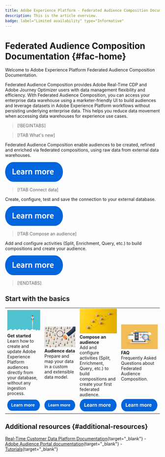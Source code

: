 ```yaml
---
title: Adobe Experience Platform - Federated Audience Composition Documentation Home Page
description: This is the article overview.
badge: label="Limited availability" type="Informative"
---
```


# Federated Audience Composition Documentation  {#fac-home}

Welcome to Adobe Experience Platform Federated Audience Composition Documentation.

Federated Audience Composition provides Adobe Real-Time CDP and Adobe Journey Optimizer users with data management flexibility and efficiency. With Federated Audience Composition, you can access your enterprise data warehouse using a marketer-friendly UI to build audiences and leverage datasets in Adobe Experience Platform workflows without persisting underlying enterprise data. This helps you reduce data movement when accessing data warehouses for experience use cases.

>[!BEGINTABS]

>[!TAB What's new] 

Federated Audience Composition enable audiences to be created, refined and enriched via federated compositions, using raw data from external data warehouses.

[![image](assets/learn-more-button.svg)](start/release-notes.md)

>[!TAB Connect data]

Create, configure, test and save the connection to your external database.

[![image](assets/learn-more-button.svg)](connections/federated-db.md)

>[!TAB Compose an audience]

Add and configure activities (Split, Enrichment, Query, etc.) to build compositions and create your audience.

[![image](assets/learn-more-button.svg)](compositions/gs-compositions.md)

>[!ENDTABS]

## Start with the basics

<table style="table-layout:fixed">
  <tr style="border: 0;">
    <td>
    <a href="start/get-started.md"><img src="assets/do-not-localize/start-quick.png"></a>
    <div><strong>Get started</strong><br/>Learn how to create and update Adobe Experience Platform audiences directly from your database, without any ingestion process.
    </div>
    </td>
    <td>
    <a href="data-management/gs-models.md"><img src="assets/do-not-localize/start-profiles.png"></a>
    <div><strong>Audience data</strong><br/>Prepare and map your data in a custom and extensible data model.
    </div>
    </td>
    <td>
    <a href="compositions/gs-compositions.md"><img src="assets/do-not-localize/start-journey.jpeg"></a>
    <div><strong>Compose an audience</strong><br/>Add and configure activities (Split, Enrichment, Query, etc.) to build compositions and create your first federated audience.
    </div>
    </td>
    <td>
    <a href="start/get-started.md#faq"><img src="assets/do-not-localize/start-faq.png"></a>
    <div><strong>FAQ</strong><br/>Frequently Asked Questions about Federated Audience Composition.</div>
    </td>
  </tr>
  <tr style="border: 0;">
    <td><a href="start/get-started.md"><img src="assets/learn-more-button.svg"></a></td>
    <td><a href="data-management/gs-models.md"><img src="assets/learn-more-button.svg"></a></td>
    <td><a href="compositions/gs-compositions.md"><img src="assets/learn-more-button.svg"></a></td>
    <td><a href="start/get-started.md#faq"><img src="assets/learn-more-button.svg"></a></td>
    </tr>
</table>


## Additional resources  {#additional-resources}

[Real-Time Customer Data Platform Documentation](https://experienceleague.adobe.com/en/docs/experience-platform/rtcdp/home){target="_blank"} - [Adobe Audience Portal documentation](https://experienceleague.adobe.com/en/docs/experience-platform/segmentation/ui/audience-dashboard){target="_blank"} - [Tutorials](https://experienceleague.adobe.com/en/docs/platform-learn/tutorials/audiences/introduction-to-audience-portal-and-composition){target="_blank"} 


